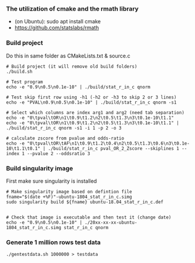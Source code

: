 ### The utilization of cmake and the rmath library
- (on Ubuntu): sudo apt install cmake
- https://github.com/statslabs/rmath

### Build project 
Do this in same folder as CMakeLists.txt & source.c

```
# Build project (it will remove old build folders)
./build.sh

# Test program
echo -e "0.9\n0.5\n0.1e-10" | ./build/stat_r_in_c qnorm

# Test skip first row using -h1 (-h2 or -h3 to skip 2 or 3 lines)
echo -e "PVAL\n0.9\n0.5\n0.1e-10" | ./build/stat_r_in_c qnorm -s1

# Select which columns are index arg1 and arg2 (need tab separation)
echo -e "0\tpval\tOR\n1\t0.9\t1.2\n2\t0.5\t1.3\n3\t0.1e-10\t1.1"
echo -e "0\tpval\tOR\n1\t0.9\t1.2\n2\t0.5\t1.3\n3\t0.1e-10\t1.1" | ./build/stat_r_in_c qnorm -s1 -i 1 -p 2 -o 3

# calculate zscore from pvalue and odds-ratio
echo -e "0\tpval\tOR\tAF\n1\t0.9\t1.2\t0.4\n2\t0.5\t1.3\t0.6\n3\t0.1e-10\t1.1\t0.1" | ./build/stat_r_in_c pval_OR_2_Zscore --skiplines 1 --index 1 --pvalue 2 --oddsratio 3

```

### Build singularity image
First make sure singularity is installed

```
# Make singularity image based on defintion file
fname="$(date +%F)"-ubuntu-1804_stat_r_in_c.simg
sudo singularity build ${fname} ubuntu-18.04_stat_r_in_c.def 


# Check that image is executable and then test it (change date)
echo -e "0.9\n0.5\n0.1e-10" | ./20xx-xx-xx-ubuntu-1804_stat_r_in_c.simg stat_r_in_c qnorm
```

### Generate 1 million rows test data
```
./gentestdata.sh 1000000 > testdata

